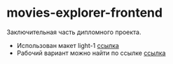 # movies-explorer-frontend
Заключительная часть дипломного проекта.
* Использован макет light-1  [ссылка](https://www.figma.com/file/6FMWkB94wE7KTkcCgUXtnC/light-1?type=design&node-id=891-3857&mode=design)
* Рабочий вариант можно найти по ссылке [ссылка](https://movies.firsakovds.nomoreparties.co/)

